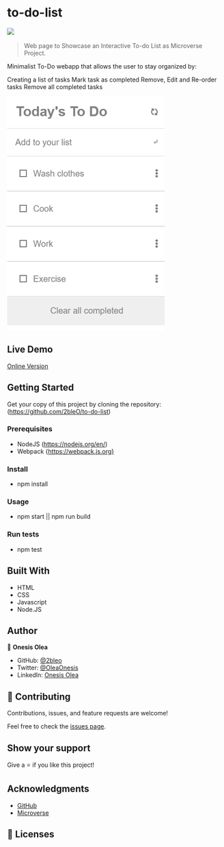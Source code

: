 # to-do-list

![](https://img.shields.io/badge/Microverse-blueviolet)

> Web page to Showcase an Interactive To-do List as Microverse Project.

Minimalist To-Do webapp that allows the user to stay organized by:

Creating a list of tasks
Mark task as completed
Remove, Edit and Re-order tasks
Remove all completed tasks

![screenshot](src/Snapshot.png)

## Live Demo
[Online Version](https://2bleo.github.io/to-do-list/)

## Getting Started

Get your copy of this project by cloning the repository:
(https://github.com/2bleO/to-do-list)

### Prerequisites

- NodeJS (https://nodejs.org/en/)
- Webpack {https://webpack.js.org}

### Install

- npm install

### Usage

- npm start || npm run build

### Run tests

- npm test

## Built With

- HTML
- CSS
- Javascript
- Node.JS

## Author

👤 **Onesis Olea**

- GitHub: [@2bleo](https://github.com/2bleO)
- Twitter: [@OleaOnesis](https://twitter.com/OleaOnesis)
- LinkedIn: [Onesis Olea](https://www.linkedin.com/in/onesis-olea)

## 🤝 Contributing

Contributions, issues, and feature requests are welcome!

Feel free to check the [issues page](../../issues/).

## Show your support

Give a ⭐️ if you like this project!

## Acknowledgments

* [GitHub](https://www.github.com)
* [Microverse](https://microverse.org)

## 📝 Licenses
